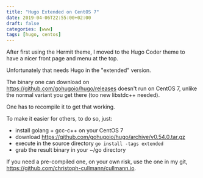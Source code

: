 ```yaml
---
title: "Hugo Extended on CentOS 7"
date: 2019-04-06T22:55:00+02:00
draft: false
categories: [www]
tags: [hugo, centos]
---
```


After first using the Hermit theme, I moved to the Hugo Coder theme to have a nicer front page and menu at the top.

Unfortunately that needs Hugo in the "extended" version.

The binary one can download on https://github.com/gohugoio/hugo/releases doesn't run on CentOS 7, unlike the normal variant you get there (too new libstdc++ needed).

One has to recompile it to get that working.

To make it easier for others, to do so, just:

* install golang + gcc-c++ on your CentOS 7
* download https://github.com/gohugoio/hugo/archive/v0.54.0.tar.gz
* execute in the source directory `go install -tags extended`
* grab the result binary in your ~/go directory

If you need a pre-compiled one, on your own risk, use the one in my git, https://github.com/christoph-cullmann/cullmann.io.
